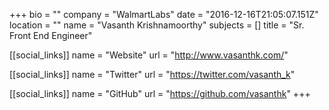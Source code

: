 +++
bio = ""
company = "WalmartLabs"
date = "2016-12-16T21:05:07.151Z"
location = ""
name = "Vasanth Krishnamoorthy"
subjects = []
title = "Sr. Front End Engineer"

[[social_links]]
  name = "Website"
  url = "http://www.vasanthk.com/"

[[social_links]]
  name = "Twitter"
  url = "https://twitter.com/vasanth_k"

[[social_links]]
  name = "GitHub"
  url = "https://github.com/vasanthk"
+++
